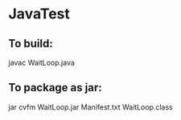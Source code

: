 # JavaTest
## To build:
javac WaitLoop.java
## To package as jar:
jar cvfm WaitLoop.jar Manifest.txt WaitLoop.class

